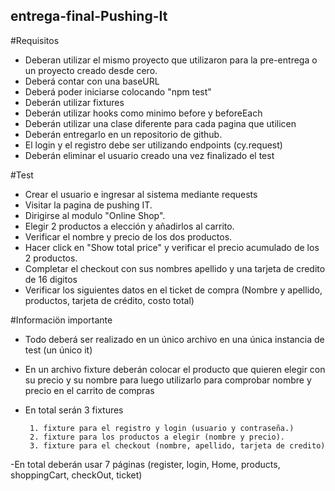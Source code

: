## entrega-final-Pushing-It

#Requisitos

- Deberan utilizar el mismo proyecto que utilizaron para la pre-entrega o un proyecto creado desde cero.
- Deberá contar con una baseURL 
- Deberá poder iniciarse colocando "npm test" 
- Deberán utilizar fixtures
- Deberán utilizar hooks como minimo before y beforeEach 
- Deberán utilizar una clase diferente para cada pagina que utilicen 
- Deberán entregarlo en un repositorio de github. 
- El login y el registro debe ser utilizando endpoints (cy.request) 
- Deberán eliminar el usuario creado una vez finalizado el test

#Test

- Crear el usuario e ingresar al sistema mediante requests 
- Visitar la pagina de pushing IT. 
- Dirigirse al modulo "Online Shop". 
- Elegir 2 productos a elección y añadirlos al carrito. 
- Verificar el nombre y precio de los dos productos. 
- Hacer click en "Show total price" y verificar el precio acumulado de los 2 productos. 
- Completar el checkout con sus nombres apellido y una tarjeta de credito de 16 digitos
- Verificar los siguientes datos en el ticket de compra (Nombre y apellido, productos, tarjeta de crédito, costo total)

#Informaciön importante

- Todo deberá ser realizado en un único archivo en una única instancia de test (un único it) 
- En un archivo fixture deberán colocar el producto que quieren elegir con su precio y su nombre para luego utilizarlo para comprobar nombre y precio en el carrito de compras 
- En total serán 3 fixtures
   
       1. fixture para el registro y login (usuario y contraseña.)
       2. fixture para los productos a elegir (nombre y precio). 
       3. fixture para el checkout (nombre, apellido, tarjeta de credito) 
 -En total deberán usar 7 páginas (register, login, Home, products, shoppingCart, checkOut, ticket)
